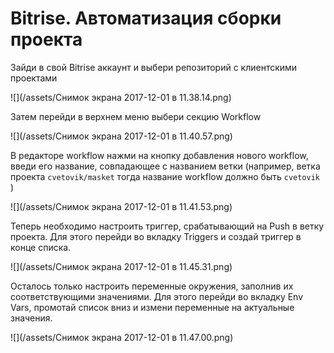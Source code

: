 # Bitrise. Автоматизация сборки проекта

Зайди в свой Bitrise аккаунт и выбери репозиторий с клиентскими проектами

![](/assets/Снимок экрана 2017-12-01 в 11.38.14.png)

Затем перейди в верхнем меню выбери секцию Workflow

![](/assets/Снимок экрана 2017-12-01 в 11.40.57.png)

В редакторе workflow нажми на кнопку добавления нового workflow, введи его название, совпадающее с названием ветки \(например, ветка проекта `cvetovik/masket` тогда название workflow должно быть `cvetovik` \)

![](/assets/Снимок экрана 2017-12-01 в 11.41.53.png)

Теперь необходимо настроить триггер, срабатывающий на Push в ветку проекта. Для этого перейди во вкладку Triggers и создай триггер в конце списка.

![](/assets/Снимок экрана 2017-12-01 в 11.45.31.png)

Осталось только настроить переменные окружения, заполнив их соответствующими значениями. Для этого перейди во вкладку Env Vars, промотай список вниз и измени переменные на актуальные значения.

![](/assets/Снимок экрана 2017-12-01 в 11.47.00.png)

